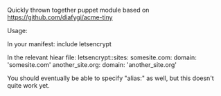 Quickly thrown together puppet module based on https://github.com/diafygi/acme-tiny

Usage:

In your manifest:
include letsencrypt

In the relevant hiear file:
letsencrypt::sites:
  somesite.com:
    domain: 'somesite.com'
  another_site.org:
    domain: 'another_site.org'

You should eventually be able to specify "alias:" as well, but this doesn't quite work yet.
